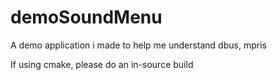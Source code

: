 demoSoundMenu
=============

A demo application i made to help me understand dbus, mpris

If using cmake, please do an in-source build

